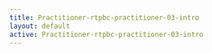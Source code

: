 ```yaml
---
title: Practitioner-rtpbc-practitioner-03-intro
layout: default
active: Practitioner-rtpbc-practitioner-03-intro
---
```


